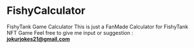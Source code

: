 # FishyCalculator
FishyTank Game Calculator
This is just a FanMade Calculator for FishyTank NFT Game
Feel free to give me input or suggestion : **jokurjokes21@gmail.com**
